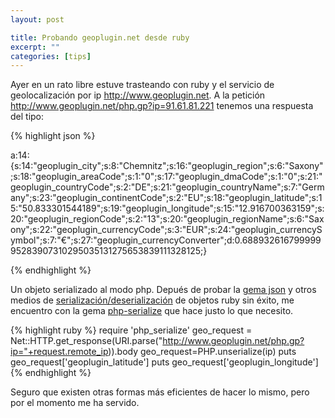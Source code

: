 ```yaml
--- 
layout: post

title: Probando geoplugin.net desde ruby
excerpt: ""
categories: [tips]
---
```


Ayer en un rato libre estuve trasteando con ruby y el servicio de geolocalización por ip <http://www.geoplugin.net>. A la petición <http://www.geoplugin.net/php.gp?ip=91.61.81.221> tenemos una respuesta del tipo:

{% highlight json %}

a:14:{s:14:"geoplugin_city";s:8:"Chemnitz";s:16:"geoplugin_region";s:6:"Saxony";s:18:"geoplugin_areaCode";s:1:"0";s:17:"geoplugin_dmaCode";s:1:"0";s:21:"geoplugin_countryCode";s:2:"DE";s:21:"geoplugin_countryName";s:7:"Germany";s:23:"geoplugin_continentCode";s:2:"EU";s:18:"geoplugin_latitude";s:15:"50.833301544189";s:19:"geoplugin_longitude";s:15:"12.916700363159";s:20:"geoplugin_regionCode";s:2:"13";s:20:"geoplugin_regionName";s:6:"Saxony";s:22:"geoplugin_currencyCode";s:3:"EUR";s:24:"geoplugin_currencySymbol";s:7:"&#8364;";s:27:"geoplugin_currencyConverter";d:0.68893261679999995283907310295035131275653839111328125;}

{% endhighlight %}

Un objeto serializado al modo php. Depués de probar la <a href="https://github.com/flori/json">gema json</a> y otros medios de <a href="http://www.skorks.com/2010/04/serializing-and-deserializing-objects-with-ruby/">serialización/deserialización</a>  de objetos ruby sin éxito, me encuentro con la gema <a href="http://www.aagh.net/files/ruby/php-serialize/doc/">php-serialize</a> que hace justo lo que necesito.

{% highlight ruby %}
      require 'php_serialize'
      geo_request = Net::HTTP.get_response(URI.parse("http://www.geoplugin.net/php.gp?ip="+request.remote_ip)).body
      geo_request=PHP.unserialize(ip)
      puts geo_request['geoplugin_latitude']
      puts geo_request['geoplugin_longitude']
{% endhighlight %}

Seguro que existen otras formas más eficientes de hacer lo mismo, pero por el momento me ha servido.

